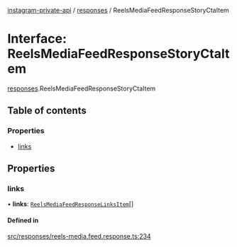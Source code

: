 [instagram-private-api](../../README.md) / [responses](../../modules/responses.md) / ReelsMediaFeedResponseStoryCtaItem

# Interface: ReelsMediaFeedResponseStoryCtaItem

[responses](../../modules/responses.md).ReelsMediaFeedResponseStoryCtaItem

## Table of contents

### Properties

- [links](ReelsMediaFeedResponseStoryCtaItem.md#links)

## Properties

### links

• **links**: [`ReelsMediaFeedResponseLinksItem`](ReelsMediaFeedResponseLinksItem.md)[]

#### Defined in

[src/responses/reels-media.feed.response.ts:234](https://github.com/Nerixyz/instagram-private-api/blob/4971f34/src/responses/reels-media.feed.response.ts#L234)
